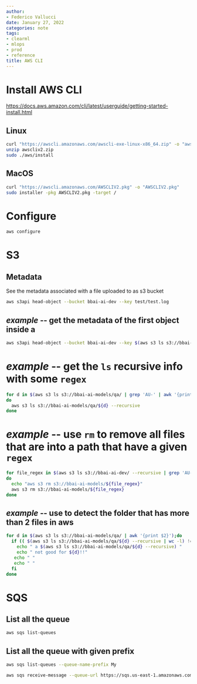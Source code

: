 ```yaml
---
author:
- Federico Vallucci
date: January 27, 2022
categories: note
tags:
- clearml
- mlops
- prod
- reference
title: AWS CLI
---
```


# Install AWS CLI
<https://docs.aws.amazon.com/cli/latest/userguide/getting-started-install.html>

## Linux

``` bash
curl "https://awscli.amazonaws.com/awscli-exe-linux-x86_64.zip" -o "awscliv2.zip"
unzip awscliv2.zip
sudo ./aws/install
```

## MacOS

``` bash
curl "https://awscli.amazonaws.com/AWSCLIV2.pkg" -o "AWSCLIV2.pkg"
sudo installer -pkg AWSCLIV2.pkg -target /
```

# Configure

```bash
aws configure
```

# S3

## Metadata

See the metadata associated with a file uploaded to as s3 bucket

```bash
aws s3api head-object --bucket bbai-ai-dev --key test/test.log
```

## *example* -- get the metadata of the first object inside a

```bash
aws s3api head-object --bucket bbai-ai-dev --key $(aws s3 ls s3://bbai-ai-dev/model_evaluation/  --recursive | awk 'NR==1 {print $4}')
```

# *example* -- get the `ls` recursive info with some `regex`

```bash
for d in $(aws s3 ls s3://bbai-ai-models/qa/ | grep 'AU-' | awk '{print $2}')
do
  aws s3 ls s3://bbai-ai-models/qa/${d} --recursive
done
```

# *example* -- use `rm` to remove all files that are into a path that have a given `regex`

```bash
for file_regex in $(aws s3 ls s3://bbai-ai-dev/ --recursive | grep 'AU-SYD-AMP-AngelPlace' | awk '{print $4}' )
do
  echo "aws s3 rm s3://bbai-ai-models/${file_regex}"
  aws s3 rm s3://bbai-ai-models/${file_regex}
done
```

## *example* -- use to detect the folder that has more than 2 files in aws

```bash
for d in $(aws s3 ls s3://bbai-ai-models/qa/ | awk '{print $2}');do
  if (( $(aws s3 ls s3://bbai-ai-models/qa/${d} --recursive | wc -l) != 2)); then
    echo " a $(aws s3 ls s3://bbai-ai-models/qa/${d} --recursive) "
    echo " not good for ${d}!!"
   echo " "
   echo " "
  fi
done
```

# SQS

## List all the queue

```bash
aws sqs list-queues
```

## List all the queue with given prefix

```bash
aws sqs list-queues --queue-name-prefix My
```

```bash
aws sqs receive-message --queue-url https://sqs.us-east-1.amazonaws.com/80398EXAMPLE/MyQueue --attribute-names All --message-attribute-names All --max-number-of-messages 10
```
